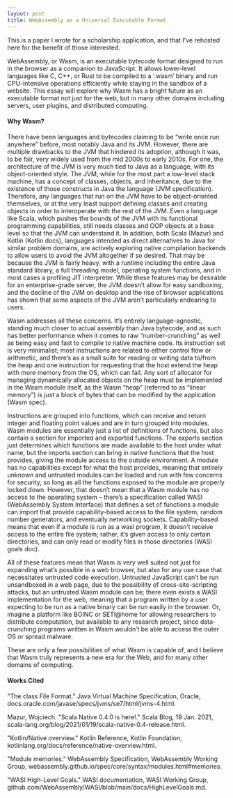 ```yaml
---
layout: post
title: WebAssembly as a Universal Executable Format
---
```


This is a paper I wrote for a scholarship application, and that I've rehosted
here for the benefit of those interested.

WebAssembly, or Wasm, is an executable bytecode format designed to run in the browser as a companion to JavaScript. It allows lower-level languages like C, C++, or Rust to be compiled to a ‘.wasm’ binary and run CPU-intensive operations efficiently while staying in the sandbox of a website. This essay will explore why Wasm has a bright future as an executable format not just for the web, but in many other domains including servers, user plugins, and distributed computing.

#### Why Wasm?
There have been languages and bytecodes claiming to be “write once run anywhere” before, most notably Java and its JVM. However, there are multiple drawbacks to the JVM that hindered its adoption, although it was, to be fair, very widely used from the mid 2000s to early 2010s. For one, the architecture of the JVM is very much tied to Java as a language, with its object-oriented style. The JVM, while for the most part a low-level stack machine, has a concept of classes, objects, and inheritance, due to the existence of those constructs in Java the language (JVM specification). Therefore, any languages that run on the JVM have to be object-oriented themselves, or at the very least support defining classes and creating objects in order to interoperate with the rest of the JVM. Even a language like Scala, which pushes the bounds of the JVM with its functional programming capabilities, still needs classes and OOP objects at a base level so that the JVM can understand it. In addition, both Scala (Mazur) and Kotlin (Kotlin docs), languages intended as direct alternatives to Java for similar problem domains, are actively exploring native compilation backends to allow users to avoid the JVM altogether if so desired. That may be because the JVM is fairly heavy, with a runtime including the entire Java standard library, a full threading model, operating system functions, and in most cases a profiling JIT interpreter. While these features may be desirable for an enterprise-grade server, the JVM doesn’t allow for easy sandboxing, and the decline of the JVM on desktop and the rise of browser applications has shown that some aspects of the JVM aren’t particularly endearing to users.

Wasm addresses all these concerns. It’s entirely language-agnostic, standing much closer to actual assembly than Java bytecode, and as such has better performance when it comes to raw “number-crunching” as well as being easy and fast to compile to native machine code. Its instruction set is very minimalist; most instructions are related to either control flow or arithmetic, and there’s as a small suite for reading or writing data to/from the heap and one instruction for requesting that the host extend the heap with more memory from the OS, which can fail. Any sort of allocator for managing dynamically allocated objects on the heap must be implemented in the Wasm module itself, as the Wasm “heap” (referred to as “linear memory”) is just a block of bytes that can be modified by the application (Wasm spec).

Instructions are grouped into functions, which can receive and return integer and floating point values and are in turn grouped into modules. Wasm modules are essentially just a list of definitions of functions, but also contain a section for imported and exported functions. The exports section just determines which functions are made available to the host under what name, but the imports section can bring in native functions that the host provides, giving the module access to the outside environment. A module has no capabilities except for what the host provides, meaning that entirely unknown and untrusted modules can be loaded and run with few concerns for security, so long as all the functions exposed to the module are properly locked down. However, that doesn’t mean that a Wasm module has no access to the operating system – there’s a specification called WASI (WebAssembly System Interface) that defines a set of functions a module can import that provide capability-based access to the file system, random number generators, and eventually networking sockets. Capability-based means that even if a module is run as a wasi program, it doesn’t receive access to the entire file system; rather, it’s given access to only certain directories, and can only read or modify files in those directories (WASI goals doc).

All of these features mean that Wasm is very well suited not just for expanding what’s possible in a web browser, but also for any use case that necessitates untrusted code execution. Untrusted JavaScript can’t be run unsandboxed in a web page, due to the possibility of cross-site-scripting attacks, but an untrusted Wasm module can be; there even exists a WASI implementation for the web, meaning that a program written by a user expecting to be run as a native binary can be run easily in the browser. Or, imagine a platform like BOINC or SETI@home for allowing researchers to distribute computation, but available to any research project, since data-crunching programs written in Wasm wouldn’t be able to access the outer OS or spread malware.

These are only a few possibilities of what Wasm is capable of, and I believe that Wasm truly represents a new era for the Web, and for many other domains of computing.

#### Works Cited
"The class File Format." Java Virtual Machine Specification, Oracle, docs.oracle.com/javase/specs/jvms/se7/html/jvms-4.html.

Mazur, Wojciech. "Scala Native 0.4.0 is here!." Scala Blog, 19 Jan. 2021, scala-lang.org/blog/2021/01/19/scala-native-0.4-release.html.

"Kotlin/Native overview." Kotlin Reference, Kotlin Foundation, kotlinlang.org/docs/reference/native-overview.html.

"Module memories." WebAssembly Specification, WebAssembly Working Group, webassembly.github.io/spec/core/syntax/modules.html#memories.

"WASI High-Level Goals." WASI documentation, WASI Working Group, github.com/WebAssembly/WASI/blob/main/docs/HighLevelGoals.md.
